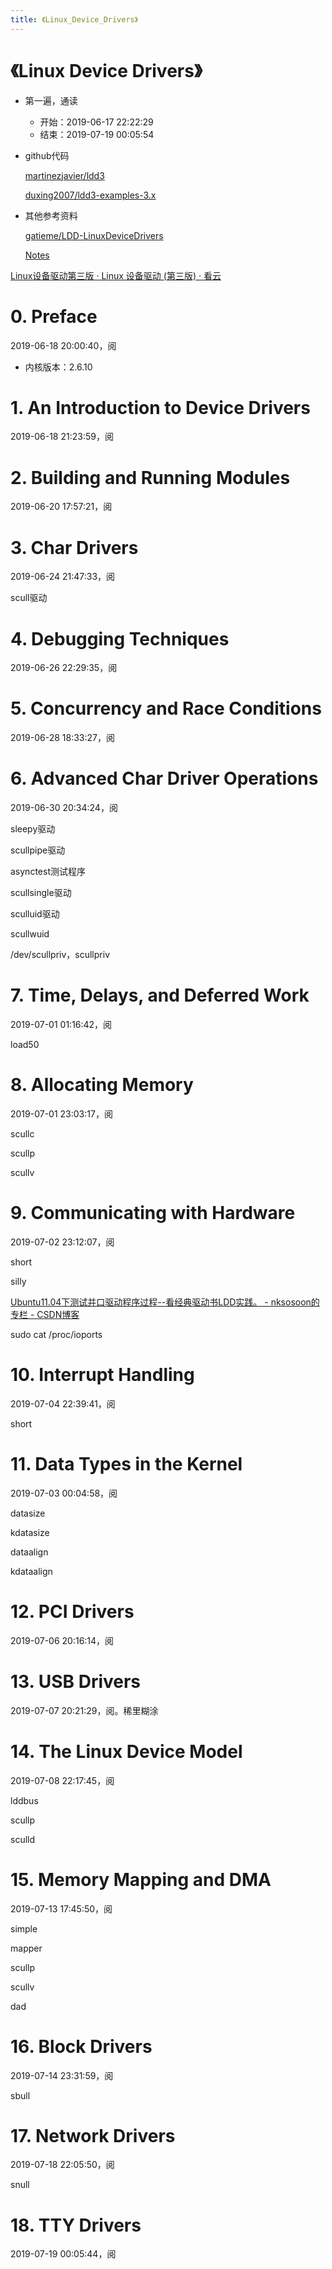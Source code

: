 ```yaml
---
title: 《Linux_Device_Drivers》
---
```


# 《Linux Device Drivers》

- 第一遍，通读
    - 开始：2019-06-17 22:22:29
    - 结束：2019-07-19 00:05:54
- github代码
    
    [martinezjavier/ldd3](https://github.com/martinezjavier/ldd3)
    
    [duxing2007/ldd3-examples-3.x](https://github.com/duxing2007/ldd3-examples-3.x)
    
- 其他参考资料
    
    [gatieme/LDD-LinuxDeviceDrivers](https://github.com/gatieme/LDD-LinuxDeviceDrivers)
    
    [Notes](http://www.cs.fsu.edu/~baker/devices/notes/)
    

[Linux设备驱动第三版 · Linux 设备驱动 (第三版) · 看云](https://www.kancloud.cn/kancloud/ldd3/61083)

# 0. Preface

2019-06-18 20:00:40，阅

- 内核版本：2.6.10

# 1. An Introduction to Device Drivers

2019-06-18 21:23:59，阅

# 2. Building and Running Modules

2019-06-20 17:57:21，阅

# 3. Char Drivers

2019-06-24 21:47:33，阅

scull驱动

# 4. Debugging Techniques

2019-06-26 22:29:35，阅

# 5. Concurrency and Race Conditions

2019-06-28 18:33:27，阅

# 6. Advanced Char Driver Operations

2019-06-30 20:34:24，阅

sleepy驱动

scullpipe驱动

asynctest测试程序

scullsingle驱动

sculluid驱动

scullwuid

/dev/scullpriv，scullpriv

# 7. Time, Delays, and Deferred Work

2019-07-01 01:16:42，阅

load50

# 8. Allocating Memory

2019-07-01 23:03:17，阅

scullc

scullp

scullv

# 9. Communicating with Hardware

2019-07-02 23:12:07，阅

short

silly

[Ubuntu11.04下测试并口驱动程序过程--看经典驱动书LDD实践。 - nksosoon的专栏 - CSDN博客](https://blog.csdn.net/nksosoon/article/details/16923859)

sudo cat /proc/ioports

# 10. Interrupt Handling

2019-07-04 22:39:41，阅

short

# 11. Data Types in the Kernel

2019-07-03 00:04:58，阅

datasize

kdatasize

dataalign

kdataalign

# 12. PCI Drivers

2019-07-06 20:16:14，阅

# 13. USB Drivers

2019-07-07 20:21:29，阅。稀里糊涂

# 14. The Linux Device Model

2019-07-08 22:17:45，阅

lddbus

scullp

sculld

# 15. Memory Mapping and DMA

2019-07-13 17:45:50，阅

simple

mapper

scullp

scullv

dad

# 16. Block Drivers

2019-07-14 23:31:59，阅

sbull

# 17. Network Drivers

2019-07-18 22:05:50，阅

snull

# 18. TTY Drivers

2019-07-19 00:05:44，阅